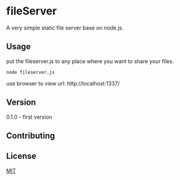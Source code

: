 # fileServer

A very simple static file server base on node.js.

## Usage

put the fileserver.js to any place where you want to share your files.

    node fileserver.js

use browser to view url: http://localhost:1337/

## Version

0.1.0 - first version


## Contributing 


## License

[MIT](http://opensource.org/licenses/MIT)
